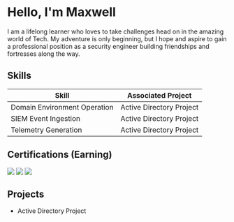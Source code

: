 # Hello, I'm Maxwell

I am a lifelong learner who loves to take challenges head on in the amazing world of Tech.
My adventure is only beginning, but I hope and aspire to gain a professional position as a security engineer building friendships and fortresses along the way.

## Skills

| Skill                                         | Associated Project         |
|-----------------------------------------------|----------------------------|
| Domain Environment Operation                  | Active Directory Project|
| SIEM Event Ingestion                          | Active Directory Project|
| Telemetry Generation                          | Active Directory Project|

## Certifications (Earning)
<div>
<img src="https://img.shields.io/badge/-A%2B-FF0000?&style=for-the-badge&logo=CompTIA&logoColor=white" />
<img src="https://img.shields.io/badge/-Network%2B-007ACC?&style=for-the-badge&logo=CompTIA&logoColor=white" />
<img src="https://img.shields.io/badge/-Security%2B-FF0000?&style=for-the-badge&logo=CompTIA&logoColor=white" />

## Projects
- Active Directory Project
